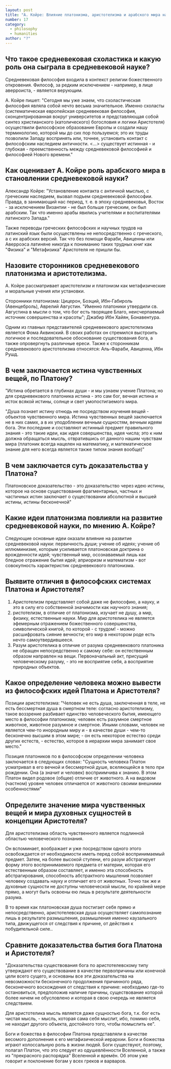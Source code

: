 ```yaml
---
layout: post
title: "А. Койре: Влияние платонизма, аристотелизма и арабского мира на средневековую науку и философию"
number: 17
category:
  - philosophy
  - humanities
author: "?"
---
```


## Что такое средневековая схоластика и какую роль она сыграла в средневековой науке?
Средневековая философия входила в контекст религии божественного откровения. Философ, за редким исключением - например, в лице аверроиста, - является верующим.

А. Койре пишет: "Сегодня мы уже знаем, что схоластическая философия являла собой нечто весьма значительное. Именно схоласты (систематическая европейская средневековая философия, сконцентрированная вокруг университетов и представляющая собой синтез христианского (католического) богословия и логики Аристотеля) осуществили философское образование Европы и создали нашу терминологию, которой мы до сих пор пользуемся; это их труды позволили Западу воспринять или, точнее, установить контакт с философским наследием античности. <…> существует истинная - и глубокая - преемственность между средневековой философией и философией Нового времени."

## Как оценивает А. Койре роль арабского мира в становлении средневековой науки?
Александр Койре: "Установление контакта с античной мыслью, с греческим наследием, вызвал подъем средневековой философии. Правда, в занимающий нас период, т. е. в эпоху средневековья, Восток - за исключением Византии - не был больше греческим, он был арабским. Так что именно арабы явились учителями и воспитателями латинского Запада."

Также переводы греческих философских и научных трудов на латинский язык были осуществлены не непосредственно с греческого, а с их арабских версий. Так что без помощи Фараби, Авиценны или Аверроэса латиняне никогда к пониманию таких трудных книг как "Физика" и "Метафизика" Аристотеля не пришли бы.

## Назовите сторонников средневекового платонизма и аристотелизма.
А. Койре рассматривает аристотелизм и платонизм как метафизические и моральные учения или установки.

Сторонники платонизма:  Цицерон,  Боэций,  Ибн-Габироль (Авенцеброль),  Аврелий Августин. "Именно платоники утвердили св. Августина в мысли о том, что бог есть творящее Благо, неисчерпаемый источник совершенства и красоты";  Джабир Ибн Хайян,  Бонавентура.

Одним из главных представителей средневекового аристотелизма является Фома Аквинский. В своих работах он стремился выстроить логичное и последовательное обоснование существования бога, а также опровергнуть различные ереси. Также к сторонникам средневекового аристотелизма относятся: Аль-Фараби, Авиценна, Ибн Рушд.
## В чем заключается истина чувственных вещей, по Платону?
"Истина обретается в глубинах души - и мы узнаем учение Платона; но для средневекового платоника истина - это сам бог, вечная истина и исток всякой истины, солнце и свет умопостигаемого мира.

"Душа познает истину отнюдь не посредством изучения вещей - объектов чувственного мира. Истина чувственных вещей заключается не в них самих, а в их уподоблении вечным сущностям, вечным идеям бога. Эти последние и составляют истинный предмет правильного знания - это такие идеи, как идея совершенства, идея числа; это к ним должна обращаться мысль, отвратившись от данного нашим чувствам мира (платоник всегда нацелен на математику, и математическое знание для него всегда является также типом знания вообще)"

## В чем заключается суть доказательства у Платона?
Платоновское доказательство - это доказательство через идею истины, которое на основе существования фрагментарных, частных и частичных истин заключает о существовании абсолютной и высшей истины, истины бесконечной"

## Какие идеи платонизма повлияли на развитие средневековой науки, по мнению А. Койре?
Следующие основные идеи оказали влияние на развитие средневековой науки:
первичность души; учение об идеях; учение об иллюминизме, которым     усиливается платоновская доктрина о врожденности идей; чувственный мир, осознаваемый лишь как бледное отражение бытия идей; априоризм и математизм - вот совокупность характеристик средневекового платонизма.

## Выявите отличия в философских системах Платона и Аристотеля?
1. Аристотелизм представляет собой даже не философию, а науку, и это в силу его собственной значимости как научного знания;
2. ристотелизм, в отличие от платонизма, изучает не душу, а мир, физику, естественные науки. Мир для аристотелика не является эфемерным отражением божественного совершенства, символической книгой, по которой - с трудом! - можно расшифровать сияние вечности; его мир в некотором роде есть нечто самоутвердившееся.
3. Разум аристотелика в отличие от разума средневекового платоника не обращен непосредственно к самому себе: он естественным образом направлен на вещи. Первоначальный акт, присущий человеческому разуму, - это не восприятие себя, а восприятие природных объектов.

## Какое определение человека можно вывести из философских идей Платона и Аристотеля?
Позиции аристотелизма: "Человек не есть душа, заключенная в теле, не есть бессмертная душа в смертном теле: согласно аристотелизму, такое воззрение разбивает единство человеческого бытия, имеющего место в философии платонизма; человек есть разумное смертное животное, животное разумное и смертное. Иными словами, человек не является чем-то инородным миру и - в качестве души - чем-то бесконечно высшим в этом мире; - он есть некоторое естество среди других естеств, - естество, которое в иерархии мира занимает свое место."

Позиция платоников по в философском определении человека заключается в следующих словах: "Сущность человека Платон усматривал в его вечной и бессмертной душе, вселяющейся в тело при рождении. Она (а значит и человек) восприимчива к знанию. В этом Платон видел родовое (общее) отличие от животного. А на видовом (частном) уровне человек отличается от животного своими внешними особенностями"

## Определите значение мира чувственных вещей и мира духовных сущностей в концепции Аристотеля?
Для аристотелизма область чувственного является подлинной областью человеческого познания. 

Он вспоминает, воображает и уже посредством одного этого освобождается от необходимости иметь перед собой воспринимаемый предмет. Затем, на более высокой ступени, его разум абстрагирует форму этого воспринимаемого предмета от материи, которая его естественным образом составляет, и именно эта способность абстрагирования, способность абстрактного мышления позволяет человеку создавать науку и отличает его от животных. Точно так же и духовные сущности не доступны человеческой мысли, по крайней мере прямо, а могут быть освоены ею лишь в результате деятельности разума. 

В то время как платоновская душа постигает себя прямо и непосредственно, аристотелевская душа осуществляет самопознание лишь в результате размышления, размышления именно каузального типа, движущегося от следствия к причине, от действия к побудительной силе..

## Сравните доказательства бытия бога Платона и Аристотеля?
"Доказательства существования бога по аристотелевскому типу утверждают его существование в качестве первопричины или конечной цели всего сущего, и основаны все эти доказательства на невозможности бесконечного продолжения причинного ряда, бесконечного восхождения от следствия к причине: необходимо где-то остановиться, предположив наличие причины, существование которой более ничем не обусловлено и которая в свою очередь не является следствием.

Для аристотелика мысль является даже сущностью бога, т.к. бог есть чистая мысль, - мысль, которая сама себя мыслит, ибо, помимо себя, не находит другого объекта, достойного того, чтобы помыслить ее".

Боги и божества в философии Платона представляли в качестве весомого дополнения к его метафизической иерархии. Боги и божества играют колоссальную роль в жизни людей. Боги существуют, поэтому, полагал Платон, что это следует из одушевлённости Вселенной, а также из "прекрасного распорядка" Вселенной и времён. Об этом уже говорит и поклонение богам у всех греков и варваров.

